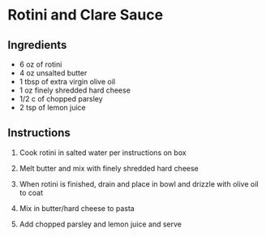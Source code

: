Rotini and Clare Sauce
======================

Ingredients
-----------
- 6 oz of rotini
- 4 oz unsalted butter
- 1 tbsp of extra virgin olive oil
- 1 oz finely shredded hard cheese
- 1/2 c of chopped parsley
- 2 tsp of lemon juice

Instructions
------------
1. Cook rotini in salted water per instructions on box

2. Melt butter and mix with finely shredded hard cheese

3. When rotini is finished, drain and place in bowl and drizzle with olive oil
   to coat

4. Mix in butter/hard cheese to pasta

5. Add chopped parsley and lemon juice and serve
